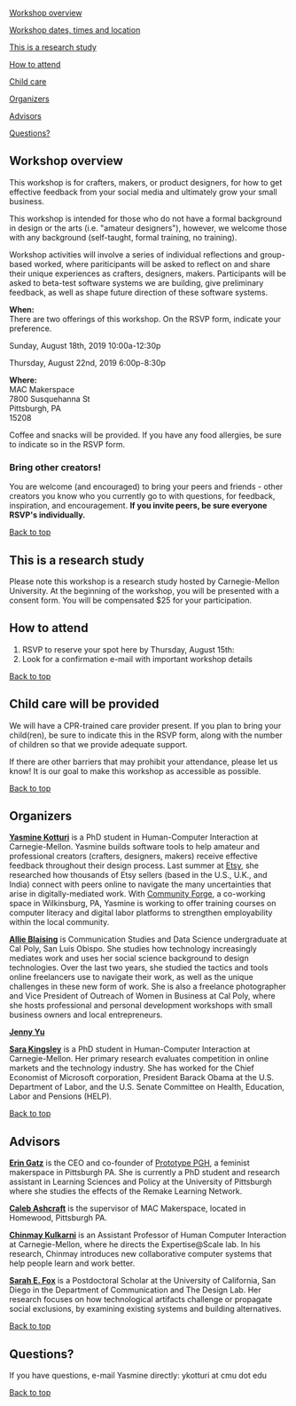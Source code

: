 <div id="top"></div> 

<a href="#info">Workshop overview</a>  

<a href="#date">Workshop dates, times and location</a>  

<a href="#study">This is a research study</a>  

<a href="#participants">How to attend</a>  

<a href="#child">Child care</a> 

<a href="#organizers">Organizers</a> 

<a href="#advisors">Advisors</a> 

<a href="#questions">Questions?</a>  


<div id="info"></div>

## Workshop overview

This workshop is for crafters, makers, or product designers, for how to get effective feedback from your social media and ultimately grow your small business.

This workshop is intended for those who do not have a formal background in design or the arts (i.e. "amateur designers"), however, we welcome those with any background (self-taught, formal training, no training). 

Workshop activities will involve a series of individual reflections and group-based worked, where pariticipants will be asked to reflect on and share their unique experiences as crafters, designers, makers. Participants will be asked to beta-test software systems we are building, give preliminary feedback, as well as shape future direction of these software systems.

**When:**  
There are two offerings of this workshop. On the RSVP form, indicate your preference.

Sunday, August 18th, 2019 10:00a-12:30p  

Thursday, August 22nd, 2019 6:00p-8:30p

**Where:**  
MAC Makerspace  
7800 Susquehanna St  
Pittsburgh, PA  
15208  

Coffee and snacks will be provided. If you have any food allergies, be sure to indicate so in the RSVP form.

### Bring other creators!

You are welcome (and encouraged) to bring your peers and friends - other creators you know who you currently go to with questions, for feedback, inspiration, and encouragement. **If you invite peers, be sure everyone RSVP's individually.** 

<a href="#top">Back to top</a> 
<div id="study"></div>

## This is a research study

Please note this workshop is a research study hosted by Carnegie-Mellon University. At the beginning of the workshop, you will be presented with a consent form. You will be compensated $25 for your participation. 

<div id ="participants"></div>

## How to attend
1. RSVP to reserve your spot here by Thursday, August 15th: 
2. Look for a confirmation e-mail with important workshop details 


<a href="#top">Back to top</a> 

<div id="child"></div>

## Child care will be provided
We will have a CPR-trained care provider present. If you plan to bring your child(ren), be sure to indicate this in the RSVP form, along with the number of children so that we provide adequate support.

If there are other barriers that may prohibit your attendance, please let us know! It is our goal to make this workshop as accessible as possible.

<a href="#top">Back to top</a> 

<div id ="organizers"></div>

## Organizers


**<a href="https://scholar.google.com/citations?user=Q6Ju9MwAAAAJ&hl=en">Yasmine Kotturi</a>** is a PhD student in Human-Computer Interaction at Carnegie-Mellon. Yasmine builds software tools to help amateur and professional creators (crafters, designers, makers) receive effective feedback throughout their design process. Last summer at <a href="etsy.com">Etsy</a>, she researched how thousands of Etsy sellers (based in the U.S., U.K., and India) connect with peers online to navigate the many uncertainties that arise in digitally-mediated work. With <a href="https://www.forge.community/">Community Forge</a>, a co-working space in Wilkinsburg, PA, Yasmine is working to offer training courses on computer literacy and digital labor platforms to strengthen employability within the local community.     

**<a href="http://allieblaising.com/">Allie Blaising</a>** is Communication Studies and Data Science undergraduate at Cal Poly, San Luis Obispo. She studies how technology increasingly mediates work and uses her social science background to design technologies. Over the last two years, she studied the tactics and tools online freelancers use to navigate their work, as well as the unique challenges in these new form of work. She is also a freelance photographer and Vice President of Outreach of Women in Business at Cal Poly, where she hosts professional and personal development workshops with small business owners and local entrepreneurs. 

**<a href="">Jenny Yu</a>**

**<a href="https://sarakingsley.github.io/">Sara Kingsley</a>** is a PhD student in Human-Computer Interaction at Carnegie-Mellon. Her primary research evaluates competition in online markets and the technology industry. She has worked for the Chief Economist of Microsoft corporation, President Barack Obama at the U.S. Department of Labor, and the U.S. Senate Committee on Health, Education, Labor and Pensions (HELP).

<a href="#top">Back to top</a> 
<div id ="advisors"></div>

## Advisors

**<a href="http://www.eringatz.com/">Erin Gatz</a>** is the CEO and co-founder of <a href="https://prototypepgh.com/">Prototype PGH</a>, a feminist makerspace in Pittsburgh PA. She is currently a PhD student and research assistant in Learning Sciences and Policy at the University of Pittsburgh where she studies the effects of the Remake Learning Network.

**<a href="">Caleb Ashcraft</a>** is the supervisor of MAC Makerspace, located in Homewood, Pittsburgh PA.

**<a href="http://www.cs.cmu.edu/~chinmayk/">Chinmay Kulkarni</a>** is an Assistant Professor of Human Computer Interaction at Carnegie-Mellon, where he directs the Expertise@Scale lab. In his research, Chinmay introduces new collaborative computer systems that help people learn and work better.

**<a href="https://www.sarahfox.info/">Sarah E. Fox</a>** is a Postdoctoral Scholar at the University of California, San Diego in the Department of Communication and The Design Lab. Her research focuses on how technological artifacts challenge or propagate social exclusions, by examining existing systems and building alternatives.

<a href="#top">Back to top</a> 
<div id="question"></div>

  
## Questions?

If you have questions, e-mail Yasmine directly: ykotturi at cmu dot edu
  

  
<a href="#top">Back to top</a> 
